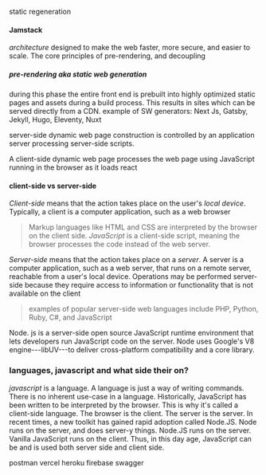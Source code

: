 static regeneration

#### Jamstack

_architecture_ designed to make the web faster, more secure, and easier to scale.
The core principles of pre-rendering, and decoupling

##### pre-rendering aka static web generation

during this phase the entire front end is prebuilt into highly optimized static pages and assets during a build process. This results in sites which can be served directly from a CDN.
example of SW generators: Next Js, Gatsby, Jekyll, Hugo, Eleventy, Nuxt

server-side dynamic web page
construction is controlled by an application server processing server-side scripts.

A client-side dynamic web page
processes the web page using JavaScript running in the browser as it loads
react

#### client-side vs server-side

_Client-side_ means that the action takes place on the user's _local device_.
Typically, a client is a computer application, such as a web browser

> Markup languages like HTML and CSS are interpreted by the browser on the client side. _JavaScript_ is a client-side script, meaning the browser processes the code instead of the web server.

_Server-side_ means that the action takes place on a _server_. A server is a computer application, such as a web server, that runs on a remote server, reachable from a user's local device. Operations may be performed server-side because they require access to information or functionality that is not available on the client

> examples of popular server-side web languages include PHP, Python, Ruby, C#, and JavaScript

Node. js is a server-side open source JavaScript runtime environment that lets developers run JavaScript code on the server. Node uses Google's V8 engine---libUV---to deliver cross-platform compatibility and a core library.

### languages, javascript and what side their on?

_javascript_ is a language. A language is just a way of writing commands. There is no inherent use-case in a language.
Historically, JavaScript has been written to be interpreted by the browser. This is why it's called a client-side language. The browser is the client. The server is the server.
In recent times, a new toolkit has gained rapid adoption called Node.JS. Node runs on the server, and does server-y things.
Node.JS runs on the server. Vanilla JavaScript runs on the client. Thus, in this day age, JavaScript can be and is used both server side and client side.

postman
vercel
heroku
firebase
swagger
